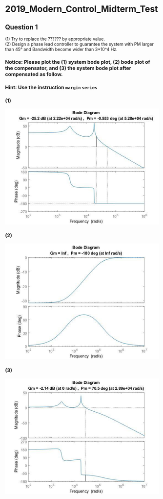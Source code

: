 # 2019_Modern_Control_Midterm_Test
## Question 1
 (1) Try to replace the ?????? by appropriate value.  
 (2) Design a phase lead controller to guarantee the system with PM larger than 45° and Bandwidth become wider than 3*10^4 Hz.

### Notice: Please plot the (1) system bode plot, (2) bode plot of the compensator, and (3) the system bode plot after compensated as follow.  
### Hint: Use the instruction ```margin``` ```series```
### (1)  
![](https://github.com/Kai0522/2019_Modern_Control_Midterm_Test/blob/master/sample/Before.jpg) 

### (2)  
![](https://github.com/Kai0522/2019_Modern_Control_Midterm_Test/blob/master/sample/Phase_lead.jpg) 

### (3)  
![](https://github.com/Kai0522/2019_Modern_Control_Midterm_Test/blob/master/sample/After.jpg) 
